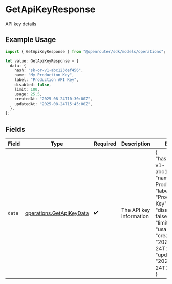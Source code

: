 # GetApiKeyResponse

API key details

## Example Usage

```typescript
import { GetApiKeyResponse } from "@openrouter/sdk/models/operations";

let value: GetApiKeyResponse = {
  data: {
    hash: "sk-or-v1-abc123def456",
    name: "My Production Key",
    label: "Production API Key",
    disabled: false,
    limit: 100,
    usage: 25.5,
    createdAt: "2025-08-24T10:30:00Z",
    updatedAt: "2025-08-24T15:45:00Z",
  },
};
```

## Fields

| Field                                                                                                                                                                                                                       | Type                                                                                                                                                                                                                        | Required                                                                                                                                                                                                                    | Description                                                                                                                                                                                                                 | Example                                                                                                                                                                                                                     |
| --------------------------------------------------------------------------------------------------------------------------------------------------------------------------------------------------------------------------- | --------------------------------------------------------------------------------------------------------------------------------------------------------------------------------------------------------------------------- | --------------------------------------------------------------------------------------------------------------------------------------------------------------------------------------------------------------------------- | --------------------------------------------------------------------------------------------------------------------------------------------------------------------------------------------------------------------------- | --------------------------------------------------------------------------------------------------------------------------------------------------------------------------------------------------------------------------- |
| `data`                                                                                                                                                                                                                      | [operations.GetApiKeyData](../../models/operations/getapikeydata.md)                                                                                                                                                        | :heavy_check_mark:                                                                                                                                                                                                          | The API key information                                                                                                                                                                                                     | {<br/>"hash": "sk-or-v1-abc123def456",<br/>"name": "My Production Key",<br/>"label": "Production API Key",<br/>"disabled": false,<br/>"limit": 100,<br/>"usage": 25.5,<br/>"created_at": "2025-08-24T10:30:00Z",<br/>"updated_at": "2025-08-24T15:45:00Z"<br/>} |